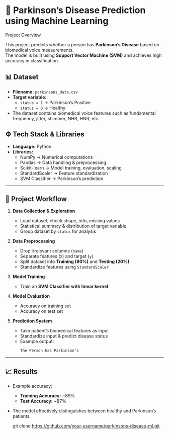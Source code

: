 # 🧠 Parkinson’s Disease Prediction using Machine Learning
Project Overview

This project predicts whether a person has **Parkinson’s Disease** based on biomedical voice measurements.  
The model is built using **Support Vector Machine (SVM)** and achieves high accuracy in classification.  


## 📊 Dataset
- **Filename:** `parkinsons_data.csv`  
- **Target variable:**  
  - `status = 1` → Parkinson’s Positive  
  - `status = 0` → Healthy  
- The dataset contains biomedical voice features such as fundamental frequency, jitter, shimmer, NHR, HNR, etc.    


## ⚙️ Tech Stack & Libraries
- **Language:** Python  
- **Libraries:**  
  - NumPy → Numerical computations  
  - Pandas → Data handling & preprocessing  
  - Scikit-learn → Model training, evaluation, scaling  
  - StandardScaler → Feature standardization  
  - SVM Classifier → Parkinson’s prediction  

---

## 🚀 Project Workflow
1. **Data Collection & Exploration**
   - Load dataset, check shape, info, missing values  
   - Statistical summary & distribution of target variable  
   - Group dataset by `status` for analysis  

2. **Data Preprocessing**
   - Drop irrelevant columns (`name`)  
   - Separate features (`X`) and target (`y`)  
   - Split dataset into **Training (80%)** and **Testing (20%)**  
   - Standardize features using `StandardScaler`  

3. **Model Training**
   - Train an **SVM Classifier with linear kernel**  

4. **Model Evaluation**
   - Accuracy on training set  
   - Accuracy on test set  

5. **Prediction System**
   - Take patient’s biomedical features as input  
   - Standardize input & predict disease status  
   - Example output:
     ```
     The Person has Parkinson’s
     ```

---

## 📈 Results
- Example accuracy:
  - **Training Accuracy:** ~89%  
  - **Test Accuracy:** ~87%  
- The model effectively distinguishes between healthy and Parkinson’s patients.  

   git clone https://github.com/your-username/parkinsons-disease-ml.git
